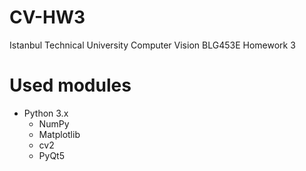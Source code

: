 # CV-HW3
Istanbul Technical University Computer Vision BLG453E Homework 3

# Used modules
- Python 3.x
  - NumPy
  - Matplotlib
  - cv2
  - PyQt5